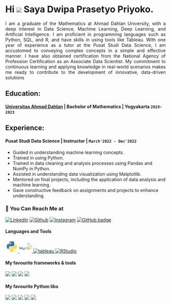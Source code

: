 # Hi <img src="https://github.com/TheDudeThatCode/TheDudeThatCode/blob/master/Assets/Hi.gif" width="29px"> Saya Dwipa Prasetyo Priyoko. 

<p align="justify">
I am a graduate of the Mathematics at Ahmad Dahlan University, with a deep interest in Data Science, Machine Learning, Deep Learning, and Artificial Intelligence. I am proficient in programming languages such as Python, SQL, and R, and have skills in using tools like Tableau. With one year of experience as a tutor at the Pusat Studi Data Science, I am accustomed to conveying complex concepts in a simple and effective manner. I have also obtained certification from the National Agency of Profession Certification as an Associate Data Scientist. My commitment to continuous learning and applying knowledge in real-world scenarios makes me ready to contribute to the development of innovative, data-driven solutions
</p>

## Education:

#### [Universitas Ahmad Dahlan](https://uad.ac.id/id/) | Bachelor of Mathematics | Yogyakarta `2019-2023`
</p>

## Experience:
#### Pusat Studi Data Science | Instructor | `March'2022 - Dec'2022`
   - Guided in understanding machine learning concepts.
   - Trained in using Python.
   - Trained in data cleaning and analysis processes using Pandas and NumPy in Python.
   - Assisted in understanding data visualization using Matplotlib.
   - Mentored on final projects, including the application of data analysis and machine learning.
   - Gave constructive feedback on assignments and projects to enhance understanding.


### 📱 You Can Reach Me at
  <a href="https://www.linkedin.com/in/dwipaprasetyo/" target="_blank"><img alt="LinkedIn" src="https://img.shields.io/badge/linkedin-%230077B5.svg?&style=for-the-badge&logo=linkedin&logoColor=white" /></a>
  <a href="https://github.com/dwipaprasetyo" target="_blank"><img alt="Github" src="https://img.shields.io/badge/GitHub-%2312100E.svg?&style=for-the-badge&logo=Github&logoColor=white" /></a>
  <a href="https://www.instagram.com/dwipaprasetyo" target="_blank"><img alt="Instagram" src="https://img.shields.io/badge/instagram-%23f21d37.svg?&style=for-the-badge&logo=instagram&logoColor=white" /></a>
  <a href="https://github.com/dwipaprasetyo?tab=followers">
    <img src="https://img.shields.io/github/followers/dwipaprasetyo?label=Followers&logo=GitHub&style=for-the-badge" alt="GitHub badge" />
  </a>
</p>

#### Languages and Tools 
<p align="left">
  <a href="https://www.python.org" target="_blank" rel="noreferrer"> <img src="https://raw.githubusercontent.com/devicons/devicon/master/icons/python/python-original.svg" alt="python" width="40" height="40"/> </a> 
 <a href="https://www.mysql.com/" target="_blank" rel="noreferrer"> <img src="https://raw.githubusercontent.com/devicons/devicon/master/icons/mysql/mysql-original-wordmark.svg" alt="mysql" width="40" height="40"/> </a> 
  <a href="https://www.tableau.com/" target="_blank" rel="noreferrer"> <img src="https://upload.vectorlogo.zone/logos/tableau/images/113a311a-6d5d-4b7e-9193-79807e4844e3.svg" alt="tableau" width="90" height="40"/> </a> 
  <a href="https://www.r-studio.com/" target="_blank" rel="noreferrer"> <img src="https://cdn.worldvectorlogo.com/logos/r-studio-1.svg" alt="RStudio" width="90" height="40"/> </a> 

#### My favourite frameworks & tools  
![](https://img.shields.io/badge/TensorFlow-informational?style=flat&logo=TensorFlow&logoColor=white&color=FF6F00)
![](https://img.shields.io/badge/PyTorch-informational?style=flat&logo=PyTorch&logoColor=white&color=EE4C2C)
![](https://img.shields.io/badge/Keras-informational?style=flat&logo=Keras&logoColor=white&color=D00000)
![](https://img.shields.io/badge/Colab-informational?style=flat&logo=google-colab&logoColor=white&color=F4B400)


#### My favourite Python libs
![](https://img.shields.io/badge/Pandas-informational?style=flat&logo=pandas&logoColor=white&color=150458)
![](https://img.shields.io/badge/NumPy-informational?style=flat&logo=numpy&logoColor=white&color=013243)
![](https://img.shields.io/badge/SciPy-informational?style=flat&logo=scipy&logoColor=white&color=8CAAE6)
![](https://img.shields.io/badge/ScikitLearn-informational?style=flat&logo=scikit-learn&logoColor=white&color=F7931E)
![](https://img.shields.io/badge/OpenCV-informational?style=flat&logo=scikit-learn&logoColor=white&color=FF0000)
